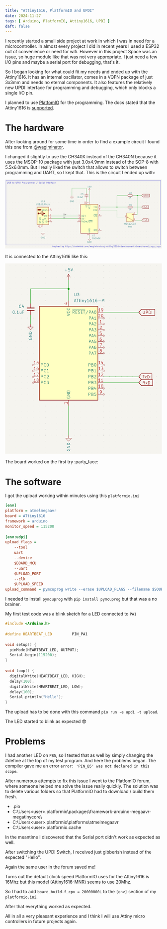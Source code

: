 ```yaml
---
title: "Attiny1616, PlatformIO and UPDI"
date: 2024-11-27
tags: [ Arduino, PlatformIO, Attiny1616, UPDI ]
daft: false
---
```


I recently started a small side project at work in which I was in need for a microcontroller. In almost every project I did in recent years I used a ESP32 out of convenience or need for wifi.
However in this project Space was an issue, so huge module like that was not very appropriate.
I just need a few I/O pins and maybe a serial port for debugging, that's it.

So I began looking for what could fit my needs and ended up with the Attiny1616. It has an internal oscillator, comes in a VQFN package of just 3x3mm and needs no eternal components.
It also features the relatively new UPDI interface for programming and debugging, which only blocks a single I/O pin.

I planned to use [PlatfomIO](https://platformio.org/) for the programming. The docs stated that the Attiny1616 is [supported](https://docs.platformio.org/en/latest/boards/atmelmegaavr/ATtiny1616.html).

# The hardware

After looking around for some time in order to find a example circuit I found this one from [@wagiminator](https://oshwlab.com/wagiminator/y-attiny3216-development-board-smd_copy_copy#P2).

I changed it slightly to use the CH340X instead of the CH340N because it uses the MSOP-10 package with just 3.0x4.9mm instead of the SOP-8 with 5.5x6.0mm.
But I really liked the switch that allows to switch between programming and UART, so I kept that. This is the circuit I ended up with:

![UPDI circuit](UPDI.png)

It is connected to the Attiny1616 like this:

![Attiny1616](Attiny.png)

The board worked on the first try :party_face:

# The software

I got the upload working within minutes using this `platformio.ini`

```ini
[env]
platform = atmelmegaavr
board = ATtiny1616
framework = arduino
monitor_speed = 115200

[env:udpi]
upload_flags =
    --tool
    uart
    --device
    $BOARD_MCU
    --uart
    $UPLOAD_PORT
    --clk
    $UPLOAD_SPEED
upload_command = pymcuprog write --erase $UPLOAD_FLAGS --filename $SOURCE
```

I needed to install `pymcuprog` with `pip install pymcuprog` but that was a no brainer.

My first test code was a blink sketch for a LED connected to `PA1`

```cpp
#include <Arduino.h>

#define HEARTBEAT_LED         PIN_PA1

void setup() {
  pinMode(HEARTBEAT_LED, OUTPUT);
  Serial.begin(115200);
}

void loop() {
  digitalWrite(HEARTBEAT_LED, HIGH);
  delay(100);
  digitalWrite(HEARTBEAT_LED, LOW);
  delay(100);
  Serial.println("Hello");
}
```

The upload has to be done with this command `pio run -e updi -t upload`.

The LED started to blink as expected :sunglasses:

# Problems

I had another LED on `PB5`, so I tested that as well by simply changing the #define at the top of my test program. And here the problems began.
The compiler gave me an error `error: 'PIN_B5' was not declared in this scope`.

After numerous attempts to fix this issue I went to the PlatfomIO forum, where someone helped me solve the issue really quickly.
The solution was to delete various folders so that PlatformIO had to download / build them fresh.

- .pio
- C:\Users\<user>\.platformio\packages\framework-arduino-megaavr-megatinycore\
- C:\Users\<user>\.platformio\platforms\atmelmegaavr
- C:\Users\<user>\.platformio\.cache

In the meantime I discovered that the Serial port didn't work as expected as well.

After switching the UPDI Switch, I received just gibberish instead of the expected "Hello".

Again the same user in the forum saved me!

Turns out the default clock speed PlatformIO uses for the Attiny1616 is 16Mhz but this model (Attiny1616-MNR) seems to use 20Mhz.

So I had to add `board_build.f_cpu = 20000000L` to the `[env]` section of my `platformio.ini`.

After that everything worked as expected.

All in all a very pleasant experience and I think I will use Attiny micro controllers in future projects again. 
